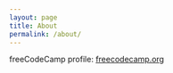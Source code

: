 ```yaml
---
layout: page
title: About
permalink: /about/
---
```


freeCodeCamp profile: [freecodecamp.org](https://www.freecodecamp.org/leobath)
